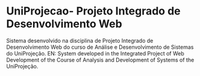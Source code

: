 # UniProjecao- Projeto Integrado de Desenvolvimento Web
Sistema desenvolvido na disciplina de Projeto Integrado de Desenvolvimento Web do curso de Análise e Desenvolvimento de Sistemas do UniProjeção. EN: System developed in the Integrated Project of Web Development of the Course of Analysis and Development of Systems of the UniProjeção.
